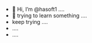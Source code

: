 - 👋 Hi, I’m @hasoft1 ....
- 👀 trying to learn something ....
- keep trying ....
- ....
- ....

<!---
hasoft1/hasoft1 is a ✨ special ✨ repository because its `README.md` (this file) appears on your GitHub profile.
You can click the Preview link to take a look at your changes.
--->
